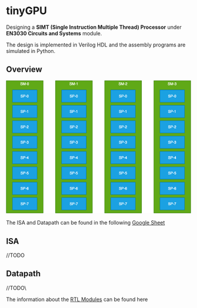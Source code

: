 # tinyGPU

Designing a **SIMT (Single Instruction Multiple Thread) Processor** under **EN3030 Circuits and Systems** module.

The design is implemented in Verilog HDL and the assembly programs are simulated in Python.

## Overview

![regfile](docs/images/blocks.png "blocks")

The ISA and Datapath can be found in the following [Google Sheet](https://docs.google.com/spreadsheets/d/1yPLuM_zCF1IhVchUTxWPucX_xoV9kUbVz8zwBgPuInc/edit#gid=853810905)
## ISA
//TODO


## Datapath

//TODO\

The information about the [RTL Modules](./Verilog/README.md)  can be found here



